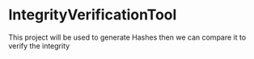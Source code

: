 # IntegrityVerificationTool
This project will be used to generate Hashes then we can compare it to verify the integrity
